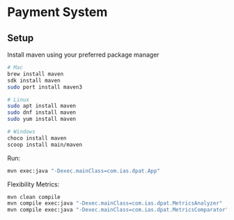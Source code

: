 # Payment System

## Setup

Install maven using your preferred package manager

```bash
# Mac
brew install maven
sdk install maven
sudo port install maven3

# Linux
sudo apt install maven
sudo dnf install maven
sudo yum install maven

# Windows
choco install maven
scoop install main/maven
```

Run:

```bash
mvn exec:java "-Dexec.mainClass=com.ias.dpat.App"
```

Flexibility Metrics:

```bash
mvn clean compile
mvn compile exec:java "-Dexec.mainClass=com.ias.dpat.MetricsAnalyzer"
mvn compile exec:java "-Dexec.mainClass=com.ias.dpat.MetricsComparator"
```
